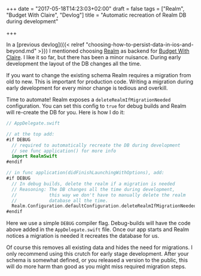 +++
date = "2017-05-18T14:23:03+02:00"
draft = false
tags = ["Realm", "Budget With Claire", "Devlog"]
title = "Automatic recreation of Realm DB during development"

+++

In a [previous devlog]({{< relref "choosing-how-to-persist-data-in-ios-and-beyond.md" >}}) I mentioned choosing [Realm](https://realm.io) as backend for [Budget With Claire](https://budgetwithclaire.com). I like it so far, but there has been a minor nuisance. During early development the layout of the DB changes all the time.<!--more-->

If you want to change the existing schema Realm requires a migration from old to new. This is important for production code. Writing a migration during early development for every minor change is tedious and overkill.

Time to automate! Realm exposes a `deleteRealmIfMigrationNeeded` configuration. You can set this config to `true` for debug builds and Realm will re-create the DB for you. Here is how I do it:

```swift
// AppDelegate.swift

// at the top add:
#if DEBUG
  // required to automatically recreate the DB during development
  // see func application() for more info
  import RealmSwift
#endif

// in func application(didFinishLaunchingWithOptions), add:
#if DEBUG
  // In debug builds, delete the realm if a migration is needed
  // Reasoning: The DB changes all the time during development,
  //            this way we don't have to manually delete the realm
  //            database all the time.
  Realm.Configuration.defaultConfiguration.deleteRealmIfMigrationNeeded = true
#endif
```

Here we use a simple `DEBUG` compiler flag. Debug-builds will have the code above added in the `AppDelegate.swift` file. Once our app starts and Realm notices a migration is needed it recreates the database for us.

Of course this removes all existing data and hides the need for migrations. I only recommend using this crutch for early stage development. After your schema is somewhat defined, or you released a version to the public, this will do more harm than good as you might miss required migration steps.
